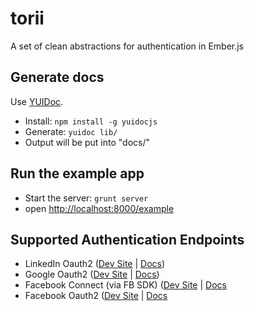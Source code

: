 torii
=====

A set of clean abstractions for authentication in Ember.js

## Generate docs

Use [YUIDoc](http://yui.github.io/yuidoc/).

  * Install: `npm install -g yuidocjs`
  * Generate: `yuidoc lib/`
  * Output will be put into "docs/"

## Run the example app

  * Start the server: `grunt server`
  * open [http://localhost:8000/example](http://localhost:8000/example)

## Supported Authentication Endpoints

  * LinkedIn Oauth2 ([Dev Site](https://www.linkedin.com/secure/developer) | [Docs](http://developer.linkedin.com/))
  * Google Oauth2 ([Dev Site](https://console.developers.google.com/project) | [Docs](https://developers.google.com/accounts/docs/OAuth2WebServer))
  * Facebook Connect (via FB SDK) ([Dev Site](https://developers.facebook.com/) | [Docs](https://developers.facebook.com/docs/)
  * Facebook Oauth2 ([Dev Site](https://developers.facebook.com/) | [Docs](https://developers.facebook.com/docs/facebook-login/manually-build-a-login-flow/)
